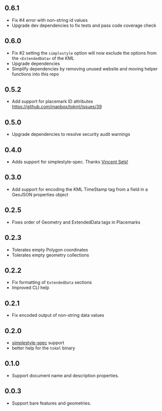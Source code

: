 ## 0.6.1

- Fix #4 error with non-string id values
- Upgrade dev dependencies to fix tests and pass code coverage check

## 0.6.0

- Fix #2 setting the `simplestyle` option will now exclude the options from the `<ExtendedData>` of the KML
- Upgrade dependencies
- Simplify dependencies by removing unused website and moving helper functions into this repo

## 0.5.2

- Add support for placemark ID attributes https://github.com/mapbox/tokml/issues/39

## 0.5.0

- Upgrade dependencies to resolve security audit warnings

## 0.4.0

- Adds support for simplestyle-spec. Thanks [Vincent Sels!](https://github.com/vincentsels)

## 0.3.0

- Add support for encoding the KML TimeStamp tag from a field in a GeoJSON
  properties object

## 0.2.5

- Fixes order of Geometry and ExtendedData tags in Placemarks

## 0.2.3

- Tolerates empty Polygon coordinates
- Tolerates empty geometry collections

## 0.2.2

- Fix formatting of `ExtendedData` sections
- Improved CLI help

## 0.2.1

- Fix encoded output of non-string data values

## 0.2.0

- [simplestyle-spec](https://github.com/mapbox/simplestyle-spec) support
- better help for the `tokml` binary

## 0.1.0

- Support document name and description properties.

## 0.0.3

- Support bare features and geometries.
